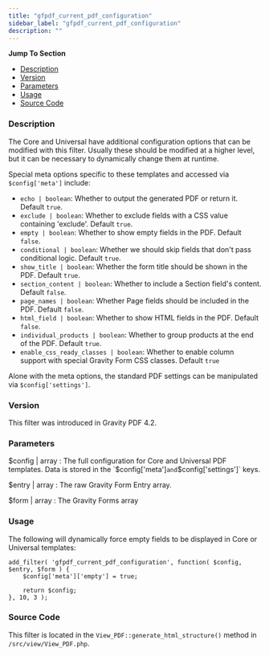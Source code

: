 ```yaml
---
title: "gfpdf_current_pdf_configuration"
sidebar_label: "gfpdf_current_pdf_configuration"
description: ""
---
```


**Jump To Section**

* [Description](#description)
* [Version](#version)
* [Parameters](#parameters)
* [Usage](#usage)
* [Source Code](#source-code)

### Description 

The Core and Universal have additional configuration options that can be modified with this filter. Usually these should be modified at a higher level, but it can be necessary to dynamically change them at runtime. 

Special meta options specific to these templates and accessed via `$config['meta']` include:

* `echo | boolean`: Whether to output the generated PDF or return it. Default `true`.
* `exclude | boolean`: Whether to exclude fields with a CSS value containing 'exclude'. Default `true`.
* `empty | boolean`: Whether to show empty fields in the PDF. Default `false`.
* `conditional | boolean`: Whether we should skip fields that don't pass conditional logic. Default `true`.
* `show_title | boolean`: Whether the form title should be shown in the PDF. Default `true`.
* `section_content | boolean`: Whether to include a Section field's content. Default `false`.
* `page_names | boolean`: Whether Page fields should be included in the PDF. Default `false`.
* `html_field | boolean`: Whether to show HTML fields in the PDF. Default `false`.
* `individual_products | boolean`: Whether to group products at the end of the PDF. Default `true`.
* `enable_css_ready_classes | boolean`: Whether to enable column support with special Gravity Form CSS classes. Default `true`

Alone with the meta options, the standard PDF settings can be manipulated via `$config['settings']`.

### Version 

This filter was introduced in Gravity PDF 4.2.

### Parameters 

$config | array
:    The full configuration for Core and Universal PDF templates. Data is stored in the `$config['meta']` and `$config['settings']` keys.

$entry | array
:    The raw Gravity Form Entry array.

$form | array
:    The Gravity Forms array

### Usage 

The following will dynamically force empty fields to be displayed in Core or Universal templates:

```.language-php
add_filter( 'gfpdf_current_pdf_configuration', function( $config, $entry, $form ) {
	$config['meta']['empty'] = true;

	return $config;
}, 10, 3 );
```

### Source Code 

This filter is located in the `View_PDF::generate_html_structure()` method in `/src/view/View_PDF.php`.
